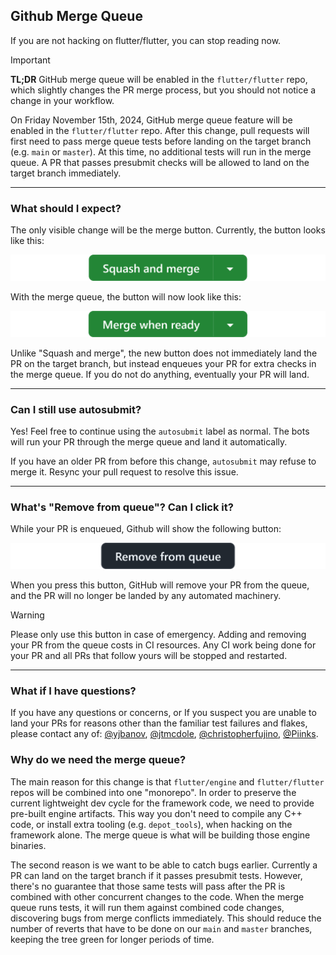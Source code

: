 ## Github Merge Queue

If you are not hacking on flutter/flutter, you can stop reading now.

> [!IMPORTANT]
> **TL;DR** GitHub merge queue will be enabled in the `flutter/flutter` repo, which slightly changes the PR merge process, but you should not notice a change in your workflow.

On Friday November 15th, 2024, GitHub merge queue feature will be enabled in the `flutter/flutter` repo. After this change, pull requests will first need to pass merge queue tests before landing on the target branch (e.g. `main` or `master`). At this time, no additional tests will run in the merge queue. A PR that passes presubmit checks will be allowed to land on the target branch immediately.

---

### What should I expect?

The only visible change will be the merge button. Currently, the button looks like this:

![Squash and merge button](https://github.com/flutter/assets-for-api-docs/blob/main/assets/wiki/squash_merge.png)

With the merge queue, the button will now look like this:

![Merge when ready button](https://github.com/flutter/assets-for-api-docs/blob/main/assets/wiki/merge_ready.png)


Unlike "Squash and merge", the new button does not immediately land the PR on the target branch, but instead enqueues your PR for extra checks in the merge queue. If you do not do anything, eventually your PR will land.

---

### Can I still use autosubmit?

Yes! Feel free to continue using the `autosubmit` label as normal. The bots will run your PR through the merge queue and land it automatically.

If you have an older PR from before this change, `autosubmit` may refuse to merge it. Resync your pull request to resolve this issue.

---

### What's "Remove from queue"? Can I click it?

While your PR is enqueued, Github will show the following button:

![Remove from queue button](https://github.com/flutter/assets-for-api-docs/blob/main/assets/wiki/remove_queue.png)

When you press this button, GitHub will remove your PR from the queue, and the PR will no longer be landed by any automated machinery.

> [!WARNING]
> Please only use this button in case of emergency. Adding and removing your PR from the queue costs in CI resources. Any CI work being done for your PR and all PRs that follow yours will be stopped and restarted.

---

### What if I have questions?

If you have any questions or concerns, or If you suspect you are unable to land your PRs for reasons other than the familiar test failures and flakes, please contact any of: [@yjbanov](https://github.com/yjbanov), [@jtmcdole](https://github.com/jtmcdole), [@christopherfujino](https://github.com/christopherfujino), [@Piinks](https://github.com/piinks).

### Why do we need the merge queue?

The main reason for this change is that `flutter/engine` and `flutter/flutter` repos will be combined into one "monorepo". In order to preserve the current lightweight dev cycle for the framework code, we need to provide pre-built engine artifacts. This way you don't need to compile any C++ code, or install extra tooling (e.g. `depot_tools`), when hacking on the framework alone. The merge queue is what will be building those engine binaries.

The second reason is we want to be able to catch bugs earlier. Currently a PR can land on the target branch if it passes presubmit tests. However, there's no guarantee that those same tests will pass after the PR is combined with other concurrent changes to the code. When the merge queue runs tests, it will run them against combined code changes, discovering bugs from merge conflicts immediately. This should reduce the number of reverts that have to be done on our `main` and `master` branches, keeping the tree green for longer periods of time.
